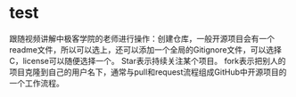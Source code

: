 # test
跟随视频讲解中极客学院的老师进行操作：创建仓库，一般开源项目会有一个readme文件，所以可以选上，还可以添加一个全局的Gitignore文件，可以选择C，license可以随便选择一个。
Star表示持续关注某个项目。
fork表示把别人的项目克隆到自己的用户名下，通常与pull和request流程组成GitHub中开源项目的一个工作流程。
